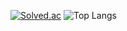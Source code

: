 [![Solved.ac](http://mazassumnida.wtf/api/generate_badge?boj=mycse24)](https://solved.ac/mycse24)
![Top Langs](https://github-readme-stats.vercel.app/api/top-langs/?username=mymycse&layout=compact&theme=dracula)

<!--
**mymycse/mymycse** is a ✨ _special_ ✨ repository because its `README.md` (this file) appears on your GitHub profile.

Here are some ideas to get you started:

- 🔭 I’m currently working on ...
- 🌱 I’m currently learning ...
- 👯 I’m looking to collaborate on ...
- 🤔 I’m looking for help with ...
- 💬 Ask me about ...
- 📫 How to reach me: ...
- 😄 Pronouns: ...
- ⚡ Fun fact: ...
-->

